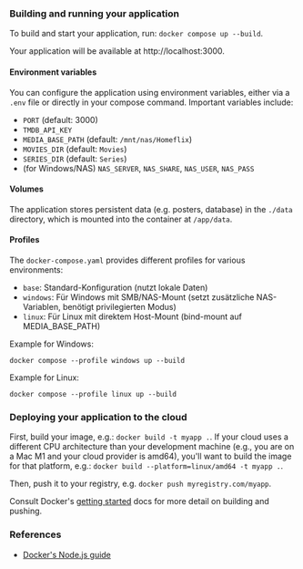 ### Building and running your application

To build and start your application, run:
`docker compose up --build`.

Your application will be available at http://localhost:3000.

#### Environment variables

You can configure the application using environment variables, either via a `.env` file or directly in your compose
command. Important variables include:

- `PORT` (default: 3000)
- `TMDB_API_KEY`
- `MEDIA_BASE_PATH` (default: `/mnt/nas/Homeflix`)
- `MOVIES_DIR` (default: `Movies`)
- `SERIES_DIR` (default: `Series`)
- (for Windows/NAS) `NAS_SERVER`, `NAS_SHARE`, `NAS_USER`, `NAS_PASS`

#### Volumes

The application stores persistent data (e.g. posters, database) in the `./data` directory, which is mounted into the
container at `/app/data`.

#### Profiles

The `docker-compose.yaml` provides different profiles for various environments:

- `base`: Standard-Konfiguration (nutzt lokale Daten)
- `windows`: Für Windows mit SMB/NAS-Mount (setzt zusätzliche NAS-Variablen, benötigt privilegierten Modus)
- `linux`: Für Linux mit direktem Host-Mount (bind-mount auf MEDIA_BASE_PATH)

Example for Windows:

```
docker compose --profile windows up --build
```

Example for Linux:

```
docker compose --profile linux up --build
```

### Deploying your application to the cloud

First, build your image, e.g.: `docker build -t myapp .`.
If your cloud uses a different CPU architecture than your development
machine (e.g., you are on a Mac M1 and your cloud provider is amd64),
you'll want to build the image for that platform, e.g.:
`docker build --platform=linux/amd64 -t myapp .`.

Then, push it to your registry, e.g. `docker push myregistry.com/myapp`.

Consult Docker's [getting started](https://docs.docker.com/go/get-started-sharing/)
docs for more detail on building and pushing.

### References

* [Docker's Node.js guide](https://docs.docker.com/language/nodejs/)